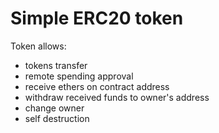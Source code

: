 # Simple ERC20 token

Token allows:

- tokens transfer
- remote spending approval
- receive ethers on contract address
- withdraw received funds to owner's address
- change owner
- self destruction

